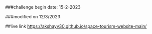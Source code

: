 ###challenge begin date: 15-2-2023

###modified on 12/3/2023

##live link
https://akshayv30.github.io/space-tourism-website-main/

